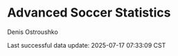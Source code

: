 # Advanced Soccer Statistics
Denis Ostroushko

<!-- gfm -->

Last successful data update: 2025-07-17 07:33:09 CST
